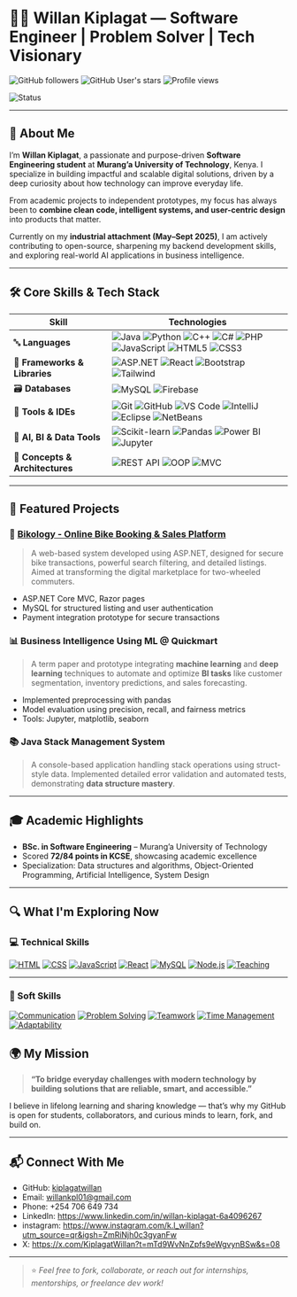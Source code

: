 # 👨‍💻 Willan Kiplagat — Software Engineer | Problem Solver | Tech Visionary

![GitHub followers](https://img.shields.io/github/followers/kiplagatwillan?label=Follow&style=social)
![GitHub User's stars](https://img.shields.io/github/stars/kiplagatwillan?style=social)
![Profile views](https://komarev.com/ghpvc/?username=kiplagatwillan&label=Profile%20views&color=0e75b6&style=flat)

![Status](https://img.shields.io/badge/Industrial%20Attachment-May--Sept%202025-informational)

---

## 🚀 About Me

I’m **Willan Kiplagat**, a passionate and purpose-driven **Software Engineering student** at **Murang’a University of Technology**, Kenya. I specialize in building impactful and scalable digital solutions, driven by a deep curiosity about how technology can improve everyday life.

From academic projects to independent prototypes, my focus has always been to **combine clean code, intelligent systems, and user-centric design** into products that matter.

Currently on my **industrial attachment (May–Sept 2025)**, I am actively contributing to open-source, sharpening my backend development skills, and exploring real-world AI applications in business intelligence.

---

## 🛠️ Core Skills & Tech Stack

| **Skill**                   | **Technologies** |
|----------------------------|------------------|
| 🔤 **Languages**            | ![Java](https://img.shields.io/badge/Java-%23ED8B00.svg?style=for-the-badge&logo=java&logoColor=white) ![Python](https://img.shields.io/badge/Python-%233776AB.svg?style=for-the-badge&logo=python&logoColor=white) ![C++](https://img.shields.io/badge/C%2B%2B-%2300599C.svg?style=for-the-badge&logo=c%2B%2B&logoColor=white) ![C#](https://img.shields.io/badge/C%23-%23239120.svg?style=for-the-badge&logo=c-sharp&logoColor=white) ![PHP](https://img.shields.io/badge/PHP-%23777BB4.svg?style=for-the-badge&logo=php&logoColor=white) ![JavaScript](https://img.shields.io/badge/JavaScript-%23F7DF1E.svg?style=for-the-badge&logo=javascript&logoColor=black) ![HTML5](https://img.shields.io/badge/HTML5-%23E34F26.svg?style=for-the-badge&logo=html5&logoColor=white) ![CSS3](https://img.shields.io/badge/CSS3-%231572B6.svg?style=for-the-badge&logo=css3&logoColor=white) |
| 🧱 **Frameworks & Libraries** | ![ASP.NET](https://img.shields.io/badge/ASP.NET-512BD4?style=for-the-badge&logo=.net&logoColor=white) ![React](https://img.shields.io/badge/React-%2361DAFB.svg?style=for-the-badge&logo=react&logoColor=black) ![Bootstrap](https://img.shields.io/badge/Bootstrap-%237952B3.svg?style=for-the-badge&logo=bootstrap&logoColor=white) ![Tailwind](https://img.shields.io/badge/Tailwind_CSS-%2306B6D4.svg?style=for-the-badge&logo=tailwind-css&logoColor=white) |
| 🗃️ **Databases**            | ![MySQL](https://img.shields.io/badge/MySQL-%2300f.svg?style=for-the-badge&logo=mysql&logoColor=white) ![Firebase](https://img.shields.io/badge/Firebase-%23039BE5.svg?style=for-the-badge&logo=firebase) |
| 🧰 **Tools & IDEs**         | ![Git](https://img.shields.io/badge/Git-%23F05033.svg?style=for-the-badge&logo=git&logoColor=white) ![GitHub](https://img.shields.io/badge/GitHub-%23121011.svg?style=for-the-badge&logo=github&logoColor=white) ![VS Code](https://img.shields.io/badge/VS%20Code-%23007ACC.svg?style=for-the-badge&logo=visual-studio-code&logoColor=white) ![IntelliJ](https://img.shields.io/badge/IntelliJ_IDEA-%23000000.svg?style=for-the-badge&logo=intellij-idea&logoColor=white) ![Eclipse](https://img.shields.io/badge/Eclipse-2C2255?style=for-the-badge&logo=eclipse&logoColor=white) ![NetBeans](https://img.shields.io/badge/NetBeans-1B6AC6.svg?style=for-the-badge&logo=apache-netbeans-ide&logoColor=white) |
| 🤖 **AI, BI & Data Tools**  | ![Scikit-learn](https://img.shields.io/badge/scikit--learn-F7931E.svg?style=for-the-badge&logo=scikit-learn&logoColor=white) ![Pandas](https://img.shields.io/badge/Pandas-150458.svg?style=for-the-badge&logo=pandas&logoColor=white) ![Power BI](https://img.shields.io/badge/Power_BI-F2C811.svg?style=for-the-badge&logo=power-bi&logoColor=black) ![Jupyter](https://img.shields.io/badge/Jupyter-F37626.svg?style=for-the-badge&logo=jupyter&logoColor=white) |
| 🧠 **Concepts & Architectures** | ![REST API](https://img.shields.io/badge/REST%20API-%23007ACC.svg?style=for-the-badge&logo=api&logoColor=white) ![OOP](https://img.shields.io/badge/OOP-Principles-%234285F4?style=for-the-badge) ![MVC](https://img.shields.io/badge/MVC-Architecture-blueviolet?style=for-the-badge) |

---

## 📂 Featured Projects

### 🔧 [Bikology - Online Bike Booking & Sales Platform](https://github.com/kiplagatwillan/bikology)
> A web-based system developed using ASP.NET, designed for secure bike transactions, powerful search filtering, and detailed listings. Aimed at transforming the digital marketplace for two-wheeled commuters.

- ASP.NET Core MVC, Razor pages  
- MySQL for structured listing and user authentication  
- Payment integration prototype for secure transactions  

### 📊 Business Intelligence Using ML @ Quickmart
> A term paper and prototype integrating **machine learning** and **deep learning** techniques to automate and optimize **BI tasks** like customer segmentation, inventory predictions, and sales forecasting.

- Implemented preprocessing with pandas  
- Model evaluation using precision, recall, and fairness metrics  
- Tools: Jupyter, matplotlib, seaborn  

### 📚 Java Stack Management System
> A console-based application handling stack operations using struct-style data. Implemented detailed error validation and automated tests, demonstrating **data structure mastery**.

---

## 🎓 Academic Highlights

- **BSc. in Software Engineering** – Murang’a University of Technology  
- Scored **72/84 points in KCSE**, showcasing academic excellence  
- Specialization: Data structures and algorithms, Object-Oriented Programming, Artificial Intelligence, System Design

---

## 🔍 What I'm Exploring Now

### 💻 Technical Skills

[![HTML](https://img.shields.io/badge/HTML5-E34F26?style=flat&logo=html5&logoColor=white)](https://developer.mozilla.org/en-US/docs/Web/HTML)
[![CSS](https://img.shields.io/badge/CSS3-1572B6?style=flat&logo=css3&logoColor=white)](https://developer.mozilla.org/en-US/docs/Web/CSS)
[![JavaScript](https://img.shields.io/badge/JavaScript-F7DF1E?style=flat&logo=javascript&logoColor=black)](https://developer.mozilla.org/en-US/docs/Web/JavaScript)
[![React](https://img.shields.io/badge/React-20232A?style=flat&logo=react&logoColor=61DAFB)](https://reactjs.org/)
[![MySQL](https://img.shields.io/badge/MySQL-4479A1?style=flat&logo=mysql&logoColor=white)](https://www.mysql.com/)
[![Node.js](https://img.shields.io/badge/Server--Side-Node.js-339933?style=flat&logo=node.js&logoColor=white)](https://nodejs.org/en)
[![Teaching](https://img.shields.io/badge/Bootcamp-Teaching-blueviolet?style=flat&logo=codeforces&logoColor=white)]()

---

### 🤝 Soft Skills

[![Communication](https://img.shields.io/badge/Communication-EF476F?style=flat&logo=googlechat&logoColor=white)]()
[![Problem Solving](https://img.shields.io/badge/Problem--Solving-06D6A0?style=flat&logo=hackerrank&logoColor=white)]()
[![Teamwork](https://img.shields.io/badge/Teamwork-FFD166?style=flat&logo=teams&logoColor=black)]()
[![Time Management](https://img.shields.io/badge/Time--Management-118AB2?style=flat&logo=googlecalendar&logoColor=white)]()
[![Adaptability](https://img.shields.io/badge/Adaptability-073B4C?style=flat&logo=dependabot&logoColor=white)]()

## 🌍 My Mission

> **“To bridge everyday challenges with modern technology by building solutions that are reliable, smart, and accessible.”**

I believe in lifelong learning and sharing knowledge — that’s why my GitHub is open for students, collaborators, and curious minds to learn, fork, and build on.

---

## 📬 Connect With Me

- GitHub: [kiplagatwillan](https://github.com/kiplagatwillan)  
- Email: willankpl01@gmail.com  
- Phone: +254 706 649 734  
- LinkedIn: https://www.linkedin.com/in/willan-kiplagat-6a4096267
- instagram: https://www.instagram.com/k.l_willan?utm_source=qr&igsh=ZmRiNjh0c3gyanFw
- X: https://x.com/KiplagatWillan?t=mTd9WvNnZpfs9eWgvynBSw&s=08 

---

> ⭐ *Feel free to fork, collaborate, or reach out for internships, mentorships, or freelance dev work!*
